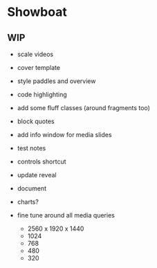 # Showboat

## WIP
- scale videos
- cover template
- style paddles and overview
- code highlighting
- add some fluff classes (around fragments too)
- block quotes
- add info window for media slides
- test notes
- controls shortcut
- update reveal
- document
- charts?

- fine tune around all media queries
  - 2560
  x 1920
  x 1440
  - 1024
  - 768
  - 480
  - 320

